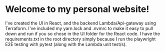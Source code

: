 # Welcome to my personal website!

I've created the UI in React, and the backend Lambda/Api-gateway using Terraform. I've included my yarn.lock and .nvmrc to make it easy to pull down and run if you so chose in the UI folder for the React code. I have the requirements.txt in the root directory simply because I run the playwright E2E testing with pytest (along with the Lambda unit test/s).
